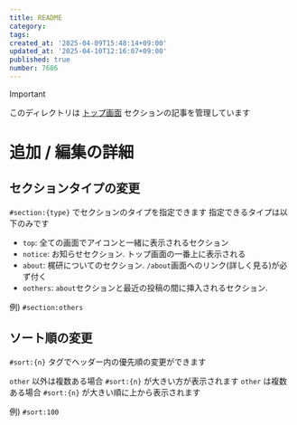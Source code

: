 ```yaml
---
title: README
category:
tags:
created_at: '2025-04-09T15:48:14+09:00'
updated_at: '2025-04-10T12:16:07+09:00'
published: true
number: 7686
---
```


> [!IMPORTANT]
> このディレクトリは [トップ画面](https://kajilab.net/) セクションの記事を管理しています

# 追加 / 編集の詳細
## セクションタイプの変更
`#section:{type}` でセクションのタイプを指定できます
指定できるタイプは以下のみです

- `top`: 全ての画面でアイコンと一緒に表示されるセクション
- `notice`: お知らせセクション. トップ画面の一番上に表示される
- `about`: 梶研についてのセクション. `/about`画面へのリンク(詳しく見る)が必ず付く
- `oothers`: `about`セクションと最近の投稿の間に挿入されるセクション.

例) `#section:others`

## ソート順の変更
`#sort:{n}` タグでヘッダー内の優先順の変更ができます

`other` 以外は複数ある場合 `#sort:{n}` が大きい方が表示されます
`other` は複数ある場合 `#sort:{n}` が大きい順に上から表示されます

例) `#sort:100`

